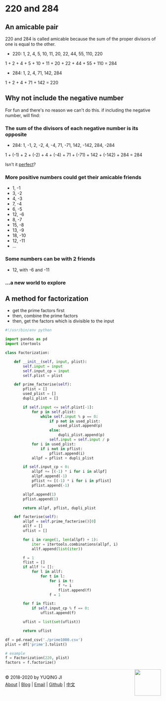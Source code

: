 # 220 and 284

## An amicable pair

220 and 284 is called amicable because the sum of the proper divisors of one is equal to the other.

- 220: 1, 2, 4, 5, 10, 11, 20, 22, 44, 55, 110, 220

1 + 2 + 4 + 5 + 10 + 11 + 20 + 22 + 44 + 55 + 110 = 284

- 284: 1, 2, 4, 71, 142, 284

1 + 2 + 4 + 71 + 142 = 220

## Why not include the negative number

For fun and there's no reason we can't do this. if including the negative number, will find:

### The sum of the divisors of each negative number is its opposite

- 284: 1, -1, 2, -2, 4, -4, 71, -71, 142, -142, 284, -284

1 + (-1) + 2 + (-2) + 4 + (-4) + 71 + (-71) + 142 + (-142) + 284 = 284

Isn't it [perfect]('https://en.wikipedia.org/wiki/Perfect_number')?

### More positive numbers could get their amicable friends

- 1, -1
- 3, -2
- 4, -3
- 7, -4
- 6, -5
- 12, -6
- 8, -7
- 15, -8
- 13, -9
- 18, -10
- 12, -11
- ...

### Some numbers can be with 2 friends

- 12, with -6 and -11

### ...a new world to explore

## A method for factorization

- get the prime factors first
- then, combine the prime factors
- then, get the factors which is divisible to the input

```python
#!/usr/bin/env python

import pandas as pd
import itertools

class Factorization:

    def __init__(self, input, plist):
        self.input = input
        self.input_cp = input
        self.plist = plist

    def prime_facterise(self):
        pflist = []
        used_plist = []
        dupli_plist = []

        if self.input <= self.plist[-1]:
            for p in self.plist:
                while self.input % p == 0:
                    if p not in used_plist:
                        used_plist.append(p)
                    else:
                        dupli_plist.append(p)
                    self.input = self.input / p
            for i in used_plist:
                if i not in pflist:
                    pflist.append(i)
            allpf = pflist + dupli_plist

        if self.input_cp < 0:
            allpf += [(-1) * i for i in allpf]
            allpf.append(-1)
            pflist += [(-1) * i for i in pflist]
            pflist.append(-1)

        allpf.append(1)
        pflist.append(1)

        return allpf, pflist, dupli_plist

    def facterise(self):
        allpf = self.prime_facterise()[0]
        allf = []
        uflist = []

        for i in range(1, len(allpf) + 1):
            iter = itertools.combinations(allpf, i)
            allf.append(list(iter))

        f = 1
        flist = []
        if allf != []:
            for l in allf:
                for t in l:
                    for i in t:
                        f *= i
                        flist.append(f)
                    f = 1

        for f in flist:
            if self.input_cp % f == 0:
                uflist.append(f)

        uflist = list(set(uflist))

        return uflist

df = pd.read_csv('./prime1000.csv')
plist = df['prime'].tolist()

# example
f = Factorization(220, plist)
factors = f.factorize()
```

<div><a href="https://vjyq.github.io/daily"><img src="https://github.com/vjyq/vjyq.github.io/blob/master/avatar.png?raw=true" style="float:right;width:85px;height:85px"/></a></div><div style="border-top:1px solid #e1e4e8;padding-top:16px"></div>
<div>© 2018-2020 by YUQING JI</div>
<div style="padding-top:0.3em"><a href="https://vjyq.github.io/en/about">About</a> | <a href="https://vjyq.github.io/">Blog</a> | <a href="mailto:yuqing.ji@outlook.com">Email</a> | <a href="https://github.com/vjyq">Github</a> | <a href="https://vjyq.github.io/zh">中文</a></div>